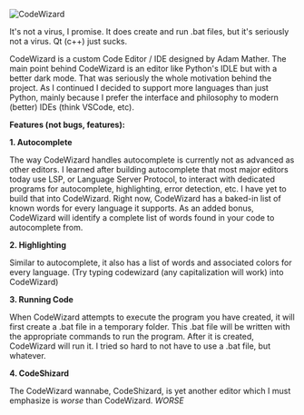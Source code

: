 ![CodeWizard](https://github.com/user-attachments/assets/1454ecb4-7e87-41e7-888f-b79565d2b843)


It's not a virus, I promise. It does create and run .bat files, but it's seriously not a virus. Qt (c++) just sucks.

CodeWizard is a custom Code Editor / IDE designed by Adam Mather. The main point behind CodeWizard is an editor like Python's IDLE but with a better dark mode. That was seriously the whole motivation behind the project. As I continued I decided to support more languages than just Python, mainly because I prefer the interface and philosophy to modern (better) IDEs (think VSCode, etc).

**Features (not bugs, features):**

**1. Autocomplete**

The way CodeWizard handles autocomplete is currently not as advanced as other editors. I learned after building autocomplete that most major editors today use LSP, or Language Server Protocol, to interact with dedicated programs for autocomplete, highlighting, error detection, etc. I have yet to build that into CodeWizard. Right now, CodeWizard has a baked-in list of known words for every language it supports. As an added bonus, CodeWizard will identify a complete list of words found in your code to autocomplete from.

**2. Highlighting**

Similar to autocomplete, it also has a list of words and associated colors for every language. (Try typing codewizard (any capitalization will work) into CodeWizard)

**3. Running Code**

When CodeWizard attempts to execute the program you have created, it will first create a .bat file in a temporary folder. This .bat file will be written with the appropriate commands to run the program. After it is created, CodeWizard will run it. I tried so hard to not have to use a .bat file, but whatever.

**4. CodeShizard**

The CodeWizard wannabe, CodeShizard, is yet another editor which I must emphasize is _worse_ than CodeWizard. _WORSE_

